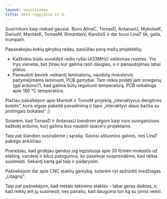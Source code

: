 ```yaml
---
layout: susitikimas
title: 2013 rugpjūčio 13 d.
---
```

Susirinkom kaip niekad gausiai. Buvo AlinaC, TomasD, AntanasU, MykolasK, DariusV, MantasK, TomasM, RimantasV, KarolisG ir dar buvo LinaT tik, gaila, trumpam.

Papasakojau kokių gėrybių radau, pasiūliau porą mažų projektėlių:

* Kažkokiu būdu suvaldyti radio ryšiu (433MHz) valdomas rozetes. Yra trys vienetai, bet žinau kur galima rasti daugiau, o ir panaudojimas labai platus.
* Panaudoti beveik veikiantį laminatorių, naudotą moksleivio pažymėjimams laminuoti, PCB gamybai. Tam reikia pridėti jam smegenų (gal arduino?), kad galima būtų reguliuoti temperatūrą. PCB reikalinga apie 180 °C temperatūra.

Plačiau pakalbėjom apie MantoK ir TomoM projektą „interaktyvus dengtinės butelis“, kuris eigoje pakeitė pavadinimą ir tapo „interaktyvi alaus bačka su protingais bokalais“ ;)

Sutarėm, kad TomasD ir AntanasU bendrom jėgom kaip nors suorganizuos kažkokį arduino, kurį galima bus naudoti space'o projektams.

Taip pat šiandien susirašėme į sąrašą. Gavosi aštuonios galvos, nes LinaT pabėgo ankščiau.

Pranešiau, kad girdėjau gandus jog egzistuoja apie 20 lt/mėn mokestis už elektrą, vandenį ir kitus patogumus, ko pasekoje nusprendėme, kad reikia susimesti. Sekantį kartą gal taip ir padarysim.

Pašnekėjom dar apie CNC staklių gamybą, sutarėm ryt apžiūrėti medžiagas „Litagroj“.

Taip pat pašnekėjom, kad metalo tekinimo staklės – labai geras daiktas, ir, kad reiktų ant jų susimesti, nes panašu, kad dauguma turi ką su jomis veikti.